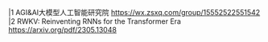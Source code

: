 |1 AGI&AI大模型人工智能研究院 https://wx.zsxq.com/group/15552522551542 
|2 RWKV: Reinventing RNNs for the Transformer Era https://arxiv.org/pdf/2305.13048
